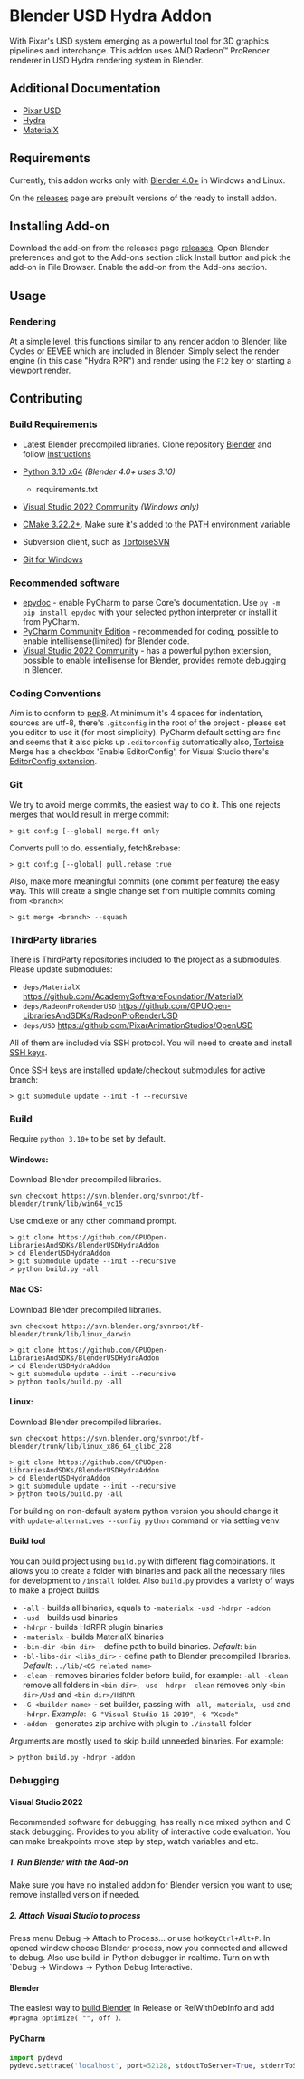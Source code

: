 # Blender USD Hydra Addon

With Pixar's USD system emerging as a powerful tool for 3D graphics pipelines and interchange. This addon uses AMD Radeon™ ProRender renderer in USD Hydra rendering system in Blender.

## Additional Documentation
- [Pixar USD](https://graphics.pixar.com/usd/docs/index.html)
- [Hydra](https://graphics.pixar.com/usd/docs/USD-Glossary.html#USDGlossary-Hydra)
- [MaterialX](http://www.materialx.org/)

## Requirements
Currently, this addon works only with [Blender 4.0+](https://www.blender.org/download/) in Windows and Linux.

On the [releases](https://github.com/GPUOpen-LibrariesAndSDKs/BlenderUSDHydraAddon/releases) page are prebuilt versions of the ready to install addon. 

## Installing Add-on

Download the add-on from the releases page [releases](https://github.com/GPUOpen-LibrariesAndSDKs/BlenderUSDHydraAddon/releases). Open Blender preferences and got to the Add-ons section click Install button and pick the add-on in File Browser. Enable the add-on from the Add-ons section.

## Usage
### Rendering
At a simple level, this functions similar to any render addon to Blender, like Cycles or EEVEE which are included in Blender. Simply select the render engine (in this case "Hydra RPR") and render using the `F12` key or starting a viewport render.

## Contributing
### Build Requirements
- Latest Blender precompiled libraries. Clone repository [Blender](https://projects.blender.org/blender/blender) and follow [instructions](https://wiki.blender.org/wiki/Building_Blender#:~:text=for%20Developers.-,Library%20Dependencies,-Details%20on%20obtaining) 
- [Python 3.10 x64](https://www.python.org/ftp/python/3.10.11/python-3.10.11.exe) _(Blender 4.0+ uses 3.10)_
  - requirements.txt

- [Visual Studio 2022 Community](https://visualstudio.microsoft.com/downloads/) _(Windows only)_
- [CMake 3.22.2+](https://cmake.org/download/). Make sure it's added to the PATH environment variable
- Subversion client, such as [TortoiseSVN](https://tortoisesvn.net/downloads.html)
- [Git for Windows](https://gitforwindows.org/)

### Recommended software
- [epydoc](http://epydoc.sourceforge.net/) - enable PyCharm to parse Core's documentation. Use `py -m pip install epydoc` with your selected python interpreter or install it from PyCharm.
- [PyCharm Community Edition](https://www.jetbrains.com/pycharm/download/download-thanks.html?platform=windows&code=PCC) - recommended for coding, possible to enable intellisense(limited) for Blender code.
- [Visual Studio 2022 Community](https://visualstudio.microsoft.com/downloads) - has a powerful python extension, possible to enable intellisense for Blender, provides remote debugging in Blender.

### Coding Conventions
Aim is to conform to [pep8](https://www.python.org/dev/peps/pep-0008/). 
At minimum it's 4 spaces for indentation, sources are utf-8, there's `.gitconfig` in the root of the project - please set you editor to use it (for most simplicity). PyCharm default setting are fine and seems that it also picks up `.editorconfig` automatically also, [Tortoise](https://tortoisegit.org/) Merge has a checkbox 'Enable EditorConfig', for Visual Studio there's [EditorConfig extension](https://visualstudiogallery.msdn.microsoft.com/c8bccfe2-650c-4b42-bc5c-845e21f96328).

### Git
We try to avoid merge commits, the easiest way to do it. This one rejects merges that would result in merge commit:
```commandline
> git config [--global] merge.ff only
```
Converts pull to do, essentially, fetch&rebase:
```commandline
> git config [--global] pull.rebase true
```
Also, make more meaningful commits (one commit per feature) the easy way. This will create a single change set from multiple commits coming from `<branch>`:
```commandline
> git merge <branch> --squash 
```

### ThirdParty libraries
There is ThirdParty repositories included to the project as a submodules. Please update submodules:
- `deps/MaterialX` https://github.com/AcademySoftwareFoundation/MaterialX
- `deps/RadeonProRenderUSD` https://github.com/GPUOpen-LibrariesAndSDKs/RadeonProRenderUSD
- `deps/USD` https://github.com/PixarAnimationStudios/OpenUSD

All of them are included via SSH protocol. You will need to create and install [SSH keys](https://help.github.com/en/github/authenticating-to-github/connecting-to-github-with-ssh).

Once SSH keys are installed update/checkout submodules for active branch:
```commandline
> git submodule update --init -f --recursive
```

### Build
Require `python 3.10+` to be set by default.

#### Windows:
Download Blender precompiled libraries.
```commandline
svn checkout https://svn.blender.org/svnroot/bf-blender/trunk/lib/win64_vc15
```
Use cmd.exe or any other command prompt.
```commandline
> git clone https://github.com/GPUOpen-LibrariesAndSDKs/BlenderUSDHydraAddon
> cd BlenderUSDHydraAddon
> git submodule update --init --recursive
> python build.py -all
```

#### Mac OS:
Download Blender precompiled libraries.
```commandline
svn checkout https://svn.blender.org/svnroot/bf-blender/trunk/lib/linux_darwin
```
```commandline
> git clone https://github.com/GPUOpen-LibrariesAndSDKs/BlenderUSDHydraAddon
> cd BlenderUSDHydraAddon
> git submodule update --init --recursive
> python tools/build.py -all
```

#### Linux:
Download Blender precompiled libraries.
```commandline
svn checkout https://svn.blender.org/svnroot/bf-blender/trunk/lib/linux_x86_64_glibc_228
```
```commandline
> git clone https://github.com/GPUOpen-LibrariesAndSDKs/BlenderUSDHydraAddon
> cd BlenderUSDHydraAddon
> git submodule update --init --recursive
> python tools/build.py -all
```

For building on non-default system python version you should change it with `update-alternatives --config python` command or via setting venv.

#### Build tool
You can build project using `build.py` with different flag combinations. It allows you to create a folder with binaries and pack all the necessary files for development to `/install` folder. Also `build.py` provides a variety of ways to make a project builds:
- `-all` - builds all binaries, equals to `-materialx -usd -hdrpr -addon` 
- `-usd` - builds usd binaries
- `-hdrpr` - builds HdRPR plugin binaries
- `-materialx` - builds MaterialX binaries
- `-bin-dir <bin dir>` - define path to build binaries. _Default_: `bin`
- `-bl-libs-dir <libs_dir>` - define path to Blender precompiled libraries. _Default_: `../lib/<OS related name>`
- `-clean` - removes binaries folder before build, for example: `-all -clean` remove all folders in `<bin dir>`, `-usd -hdrpr -clean` removes only `<bin dir>/Usd` and `<bin dir>/HdRPR`
- `-G <builder name>` - set builder, passing with `-all`, `-materialx`, `-usd` and `-hdrpr`. _Example_: `-G "Visual Studio 16 2019"`, `-G "Xcode"`
- `-addon` - generates zip archive with plugin to `./install` folder

Arguments are mostly used to skip build unneeded binaries. For example:
```commandline
> python build.py -hdrpr -addon
```
### Debugging
#### Visual Studio 2022
Recommended software for debugging, has really nice mixed python and C stack debugging. Provides to you ability of interactive code evaluation. You can make breakpoints move step by step, watch variables and etc.

##### 1. Run Blender with the Add-on
Make sure you have no installed addon for Blender version you want to use; remove installed version if needed.

##### 2. Attach Visual Studio to process
Press menu Debug -> Attach to Process... or use hotkey`Ctrl+Alt+P`. In opened window choose Blender process, now you connected and allowed to debug.
Also use build-in Python debugger in realtime. Turn on with `Debug -> Windows -> Python Debug Interactive. 

#### Blender
 The easiest way to [build Blender](https://wiki.blender.org/wiki/Building_Blender/Windows) in Release or RelWithDebInfo and add `#pragma optimize( "", off )`.

#### PyCharm
```python
import pydevd
pydevd.settrace('localhost', port=52128, stdoutToServer=True, stderrToServer=True, suspend=False)
```
